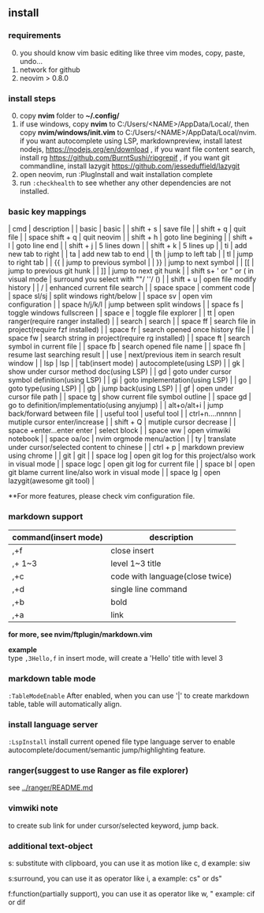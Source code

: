 ## install 
### requirements

0. you should know vim basic editing like three vim modes, copy, paste, undo...  
1. network for github
2. neovim > 0.8.0

### install steps

0. copy **nvim** folder to **~/.config/**  
1. if use windows, copy **nvim** to C:/Users/\<NAME\>/AppData/Local/, then copy **nvim/windows/init.vim** to C:/Users/\<NAME\>/AppData/Local/nvim. if you want autocomplete using LSP, markdownpreview, install latest nodejs, https://nodejs.org/en/download , if you want file content search, install rg https://github.com/BurntSushi/ripgrepif , if you want git commandline, install lazygit https://github.com/jesseduffield/lazygit
2. open neovim, run :PlugInstall and wait installation complete
3. run `:checkhealth` to see whether any other dependencies are not installed.

### basic key mappings

| cmd                                 | description                                            |
| basic                               | basic                                                  |
| shift + s                           | save file                                              |
| shift + q                           | quit file                                              |
| space shift + q                     | quit neovim                                            |
| shift + h                           | goto line begining                                     |
| shift + l                           | goto line end                                          |
| shift + j                           | 5 lines down                                           |
| shift + k                           | 5 lines up                                             |
| ti                                  | add new tab to right                                   |
| ta                                  | add new tab to end                                     |
| th                                  | jump to left tab                                       |
| tl                                  | jump to right tab                                      |
| {{                                  | jump to previous symbol                                |
| }}                                  | jump to next symbol                                    |
| [[                                  | jump to previous git hunk                              |
| ]]                                  | jump to next git hunk                                  |
| shift s+ ' or " or ( in visual mode | surround you select with ""/ ''/ ()                    |
| shift + u                           | open file modify history                               |
| /                                   | enhanced current file search                           |
| space space                         | comment code                                           |
| space sl/sj                         | split windows right/below                              |
| space sv                            | open vim configuration                                 |
| space h/j/k/l                       | jump between split windows                             |
| space fs                            | toggle windows fullscreen                              |
| space e                             | toggle file explorer                                   |
| tt                                  | open ranger(require ranger installed)                  |
| search                              | search                                                 |
| space ff                            | search file in project(require fzf installed)          |
| space fr                            | search opened once history file                        |
| space fw                            | search string in project(require rg installed)         |
| space ft                            | search symbol in current file                          |
| space fb                            | search opened file name                                |
| space fh                            | resume last searching result                           |
| use <down><up>                      | next/previous item in search result window             |
| lsp                                 | lsp                                                    |
| tab(insert mode)                    | autocomplete(using LSP)                                |
| gk                                  | show under cursor method doc(using LSP)                |
| gd                                  | goto under cursor symbol definition(using LSP)         |
| gi                                  | goto implementation(using LSP)                         |
| go                                  | goto type(using LSP)                                   |
| gb                                  | jump back(using LSP)                                   |
| gf                                  | open under cursor file path                            |
| space tg                            | show current file symbol outline                       |
| space gd                            | go to definition/implementatio(using anyjump)          |
| alt+o/alt+i                         | jump back/forward between file                         |
| useful tool                         | useful tool                                            |
| ctrl+n....nnnnn                     | mutiple cursor  enter/increase                         |
| shift + Q                           | mutiple cursor decrease                                |
| space +enter...enter enter          | select block                                           |
| space ww                            | open vimwiki notebook                                  |
| space oa/oc                         | nvim orgmode menu/action                               |
| ty                                  | translate under cursor/selected content to chinese     |
| ctrl + p                            | markdown preview using chrome                          |
| git                                 | git                                                    |
| space log                           | open git log for this project/also work in visual mode |
| space logc                          | open git log for current file                          |
| space bl                            | open git blame current line/also work in visual mode   |
| space lg                            | open lazygit(awesome git tool)                         |

**For more features, please check vim configuration file.

### markdown support
| command(insert mode) | description                     |
|----------------------|---------------------------------|
| ,+f                  | close insert                    |
| ,+<number> 1~3       | level 1~3 title                 |
| ,+c                  | code with language(close twice) |
| ,+d                  | single line command             |
| ,+b                  | bold                            |
| ,+a                  | link                            |
**for more, see nvim/ftplugin/markdown.vim** 

**example**  
type `,3Hello,f` in insert mode, will create a 'Hello' title with level 3

### markdown table mode

`:TableModeEnable` 
After enabled, when you can use '|' to create markdown table, table will automatically align.

### install language server
`:LspInstall` install current opened file type language server to enable autocomplete/document/semantic jump/highlighting feature.

### ranger(suggest to use Ranger as file explorer)
see [../ranger/README.md](../ranger/README.md) 

### vimwiki note
<CR> to create sub link for under cursor/selected keyword, <backspace> jump back.

### additional text-object
s: substitute with clipboard, you can use it as motion like c, d
example: siw

s:surround, you can use it as operator like i, a
example: cs" or ds"

f:function(partially support), you can use it as operator like w, "
example: cif or dif
